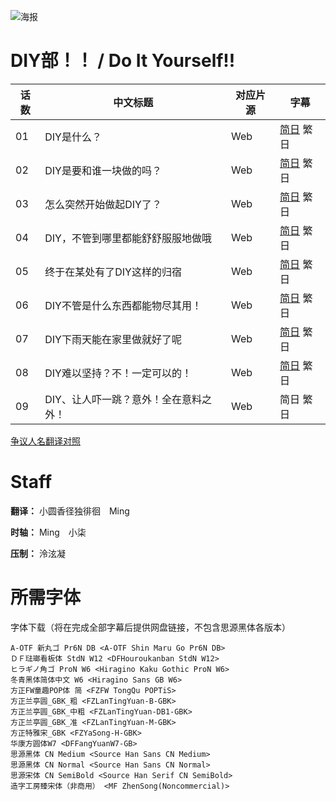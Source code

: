 ![海报](Poster.png)

# DIY部！！ / Do It Yourself!!
| 话数 | 中文标题 | 对应片源 | 字幕 |
| ---- | ---- | ---- | ---- |
| 01 | DIY是什么？ | Web | [简日](https://raw.githubusercontent.com/MingYSub/SubArchive/main/Archive/Do%20It%20Yourself%21%21/%5BMingY%5D%20Do%20It%20Yourself%21%21%20%5B01%5D.CHS_JPN.ass) 繁日 |
| 02 | DIY是要和谁一块做的吗？ | Web | [简日](https://raw.githubusercontent.com/MingYSub/SubArchive/main/Archive/Do%20It%20Yourself%21%21/%5BMingY%5D%20Do%20It%20Yourself%21%21%20%5B02%5D.CHS_JPN.ass) 繁日 |
| 03 | 怎么突然开始做起DIY了？ | Web | [简日](https://raw.githubusercontent.com/MingYSub/SubArchive/main/Archive/Do%20It%20Yourself%21%21/%5BMingY%5D%20Do%20It%20Yourself%21%21%20%5B03%5D.CHS_JPN.ass) 繁日 |
| 04 | DIY，不管到哪里都能舒舒服服地做哦 | Web | [简日](https://raw.githubusercontent.com/MingYSub/SubArchive/main/Archive/Do%20It%20Yourself%21%21/%5BMingY%5D%20Do%20It%20Yourself%21%21%20%5B04%5D.CHS_JPN.ass) 繁日 |
| 05 | 终于在某处有了DIY这样的归宿 | Web | [简日](https://raw.githubusercontent.com/MingYSub/SubArchive/main/Archive/Do%20It%20Yourself%21%21/%5BMingY%5D%20Do%20It%20Yourself%21%21%20%5B05%5D.CHS_JPN.ass) 繁日 |
| 06 | DIY不管是什么东西都能物尽其用！ | Web | [简日](https://raw.githubusercontent.com/MingYSub/SubArchive/main/Archive/Do%20It%20Yourself%21%21/%5BMingY%5D%20Do%20It%20Yourself%21%21%20%5B06%5D.CHS_JPN.ass) 繁日 |
| 07 | DIY下雨天能在家里做就好了呢 | Web | [简日](https://raw.githubusercontent.com/MingYSub/SubArchive/main/Archive/Do%20It%20Yourself%21%21/%5BMingY%5D%20Do%20It%20Yourself%21%21%20%5B07%5D.CHS_JPN.ass) 繁日 |
| 08 | DIY难以坚持？不！一定可以的！ | Web | [简日](https://raw.githubusercontent.com/MingYSub/SubArchive/main/Archive/Do%20It%20Yourself%21%21/%5BMingY%5D%20Do%20It%20Yourself%21%21%20%5B08%5D.CHS_JPN.ass) 繁日 |
| 09 | DIY、让人吓一跳？意外！全在意料之外！ | Web | 简日 繁日 |

[争议人名翻译对照](争议人名翻译对照.md)

# Staff
**翻译：** 小圆香径独徘徊　Ming

**时轴：** Ming　小柒

**压制：** 泠泫凝

# 所需字体
字体下载（将在完成全部字幕后提供网盘链接，不包含思源黑体各版本）
```
A-OTF 新丸ゴ Pr6N DB <A-OTF Shin Maru Go Pr6N DB>
ＤＦ琺瑯看板体 StdN W12 <DFHouroukanban StdN W12>
ヒラギノ角ゴ ProN W6 <Hiragino Kaku Gothic ProN W6>
冬青黑体简体中文 W6 <Hiragino Sans GB W6>
方正FW童趣POP体 简 <FZFW TongQu POPTiS>
方正兰亭圆_GBK_粗 <FZLanTingYuan-B-GBK>
方正兰亭圆_GBK_中粗 <FZLanTingYuan-DB1-GBK>
方正兰亭圆_GBK_准 <FZLanTingYuan-M-GBK>
方正特雅宋_GBK <FZYaSong-H-GBK>
华康方圆体W7 <DFFangYuanW7-GB>
思源黑体 CN Medium <Source Han Sans CN Medium>
思源黑体 CN Normal <Source Han Sans CN Normal>
思源宋体 CN SemiBold <Source Han Serif CN SemiBold>
造字工房臻宋体（非商用） <MF ZhenSong(Noncommercial)>
```
